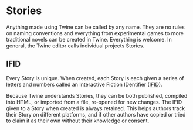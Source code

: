 # Stories

Anything made using Twine can be called by any name. They are no rules on naming conventions and everything from experimental games to more traditional novels can be created in Twine. Everything is welcome. In general, the Twine editor calls individual projects Stories.

## IFID

Every Story is unique. When created, each Story is each given a series of letters and numbers called an Interactive Fiction IDentifier ([IFID](http://ifdb.tads.org/help-ifid)).

Because Twine understands Stories, they can be both published, compiled into HTML, or imported from a file, re-opened for new changes. The IFID given to a Story when created is always retained. This helps authors track their Story on different platforms, and if other authors have copied or tried to claim it as their own without their knowledge or consent.
